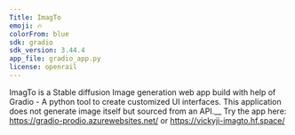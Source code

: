 ```yaml
---
Title: ImagTo
emoji: 🔥
colorFrom: blue
sdk: gradio
sdk_version: 3.44.4
app_file: gradio_app.py
license: openrail
---
```

ImagTo is a Stable diffusion Image generation web app build with help of Gradio - A python tool to create customized UI interfaces. This application does not generate image itself but sourced from an API.__
Try the app here: https://gradio-prodio.azurewebsites.net/   or   https://vickyji-imagto.hf.space/


